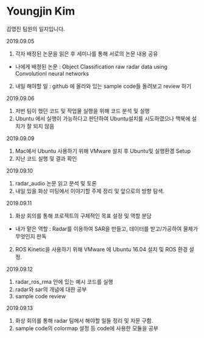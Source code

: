 Youngjin Kim
==================
김영진 팀원의 일지입니다.

2019.09.05
1. 각자 배정된 논문을 읽은 후 세미나를 통해 서로의 논문 내용 공유
- 나에게 배정된 논문 : Object Classification raw radar data using Convolutionl neural networks
2. 내일 해야할 일 : github 에 올라와 있는 sample code들 돌려보고 review 하기

2019.09.06
1. 저번 팀이 했던 코드 및 작업물 실행을 위해 코드 분석 및 실행
2. Ubuntu 에서 실행이 가능하다고 판단하여 Ubuntu설치를 시도하였으나 맥북에 설치가 잘 되지 않음

2019.09.09
1. Mac에서 Ubuntu 사용하기 위해 VMware 설치 후 Ubuntu및 실행환경 Setup
2. 지난 코드 실행 및 결과 확인

2019.09.10
1. radar_audio 논문 읽고 분석 및 토론
2. 내일 있을 화상 미팅에서 이야기할 주제 정리 및 앞으로의 방향 탐색.

2019.09.11
1. 화상 회의를 통해 프로젝트의 구체적인 목표 설정 및 역할 분담
- 내가 맡은 역할 : Radar를 이용하여 SAR을 만들고, 데이터를 받고/가공하여 물체가 무엇인지 판독
2. ROS Kinetic을 사용하기 위해 VMware 에 Ubuntu 16.04 설치 및 ROS 환경 설정.

2019.09.12
1. radar_ros_rma 안에 있는 예시 코드를 실행
2. radar와 sar의 개념에 대한 공부
3. sample code review

2019.09.13
1. 화상 회의를 통해 radar 팀에서 해야할 일들 정리 및 자문 구함.
2. sample code의 colormap 설정 등 code에 사용한 모듈을 공부
